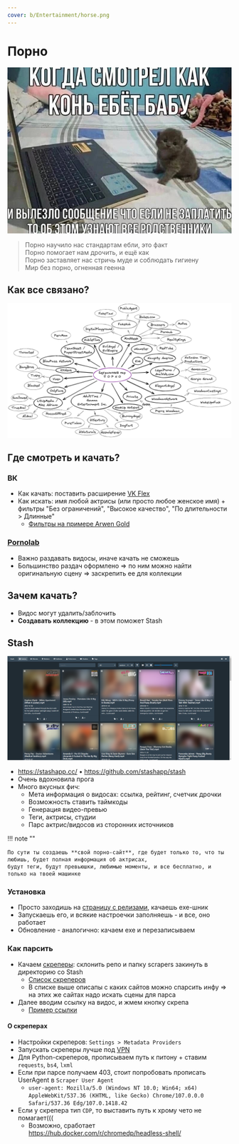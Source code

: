 ```yaml
---
cover: b/Entertainment/horse.png
---
```


# Порно

![img.png](horse.png)

> Порно научило нас стандартам ебли, это факт<br>
> Порно помогает нам дрочить, и ещё как<br>
> Порно заставляет нас стричь муде и соблюдать гигиену<br>
> Мир без порно, огненная геенна

## Как все связано?

![](porn.png)

## Где смотреть и качать?

### ВК

- Как качать: поставить
  расширение [VK Flex](https://chrome.google.com/webstore/detail/vk-flex/ljbmkjikheoaglnnifnghjbknejbmhap?hl=ru)
- Как искать: имя любой актрисы (или просто любое женское имя) + фильтры "Без ограничений", "Высокое качество", "По
  длительности > Длинные"
    - [Фильтры на примере Arwen Gold](https://vk.com/video?hd=1&len=2&notsafe=1&q=arwen%20gold)

### [Pornolab](http://pornolab.net/)

- Важно раздавать видосы, иначе качать не сможешь
- Большинство раздач оформлено => по ним можно найти оригинальную сцену => заскрепить ее для коллекции

## Зачем качать?

- Видос могут удалить/заблочить
- **Создавать коллекцию** - в этом поможет Stash

## Stash

![stash](stash.png)

- https://stashapp.cc/ • https://github.com/stashapp/stash
- Очень вдохновила прога
- Много вкусных фич:
    - Мета информация о видосах: ссылка, рейтинг, счетчик дрочки
    - Возможность ставить таймкоды
    - Генерация видео-превью
    - Теги, актрисы, студии
    - Парс актрис/видосов из сторонних источников

!!! note ""

    По сути ты создаешь **свой порно-сайт**, где будет только то, что ты любишь, будет полная информация об актрисах,
    будут теги, будут превьюшки, любимые моменты, и все бесплатно, и только на твоей машинке 

### Установка

- Просто заходишь на [страницу с релизами](https://github.com/stashapp/stash/releases), качаешь exe-шник
- Запускаешь его, и всякие настроечки заполняешь - и все, оно работает
- Обновление - аналогично: качаем exe и перезаписываем

### Как парсить

- Качаем [скреперы](https://github.com/stashapp/CommunityScrapers): склонить репо и папку scrapers закинуть в
  директорию со Stash
    - [Список скреперов](https://github.com/stashapp/CommunityScrapers/blob/master/SCRAPERS-LIST.md)
    - В списке выше описапы с каких сайтов можно спарсить инфу => на этих же сайтах надо искать сцены для парса
- Далее вводим ссылку на видос, и жмем кнопку скрепа
    - [Пример ссылки](https://www.21sextury.com/en/video/assholefever/Anal-Stretching-Session/97175)

#### О скреперах

- Настройки скреперов: `Settings > Metadata Providers`
- Запускать скреперы лучше под [VPN](../../c/ware/VPN.md)
- Для Python-скреперов, прописываем путь к питону + ставим `requests`, `bs4`, `lxml`
- Если при парсе получаем 403, стоит попробовать прописать UserAgent в `Scraper User
  Agent`
    - `user-agent: Mozilla/5.0 (Windows NT 10.0; Win64; x64) AppleWebKit/537.36 (KHTML, like Gecko) Chrome/107.0.0.0 Safari/537.36 Edg/107.0.1418.42`
- Если у скрепера тип `CDP`, то выставить путь к хрому чето не помагает(((
    - Возможно, сработает https://hub.docker.com/r/chromedp/headless-shell/

